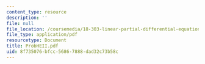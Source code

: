 ```yaml
---
content_type: resource
description: ''
file: null
file_location: /coursemedia/18-303-linear-partial-differential-equations-fall-2006/8f735076bfcc56867888dad32c73b58c_ProbHEII.pdf
file_type: application/pdf
resourcetype: Document
title: ProbHEII.pdf
uid: 8f735076-bfcc-5686-7888-dad32c73b58c
---
```

